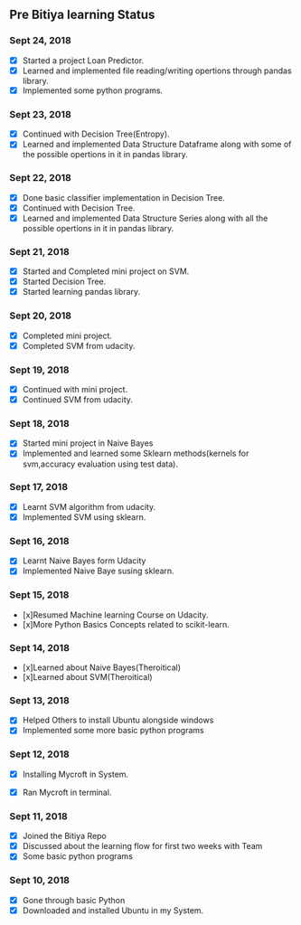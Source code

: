 ## Pre Bitiya learning Status


### Sept 24, 2018
* [x] Started a project Loan Predictor.
* [x] Learned and implemented file reading/writing opertions through pandas library.
* [X] Implemented some python programs.

### Sept 23, 2018
* [x] Continued with Decision Tree(Entropy).
* [x] Learned and implemented Data Structure Dataframe along with some of the possible opertions in it in pandas library.

### Sept 22, 2018
* [x] Done basic classifier implementation in Decision Tree.
* [x] Continued with Decision Tree.
* [x] Learned and implemented Data Structure Series along with all the possible opertions in it in pandas library.

### Sept 21, 2018
* [x] Started and Completed mini project on SVM.
* [x] Started Decision Tree.
* [x] Started learning pandas library.

### Sept 20, 2018
* [x] Completed mini project.
* [x] Completed SVM from udacity.

### Sept 19, 2018
* [x] Continued with mini project.
* [x] Continued SVM from udacity.

### Sept 18, 2018
* [x] Started mini project in Naive Bayes
* [x] Implemented and learned some Sklearn methods(kernels for svm,accuracy evaluation using test data).

### Sept 17, 2018
* [x] Learnt SVM algorithm from udacity.
* [x] Implemented SVM using sklearn.

### Sept 16, 2018
* [x] Learnt Naive Bayes form Udacity
* [x] Implemented Naive Baye susing sklearn.

### Sept 15, 2018
* [x]Resumed Machine learning Course on Udacity.
* [x]More Python Basics Concepts related to scikit-learn.

### Sept 14, 2018
* [x]Learned about Naive Bayes(Theroitical) 
* [x]Learned about SVM(Theroitical) 

### Sept 13, 2018
* [x] Helped Others to install Ubuntu alongside windows
* [x] Implemented some more basic python programs

### Sept 12, 2018
* [X] Installing Mycroft in System.
* [X] Ran Mycroft in terminal.


### Sept 11, 2018
* [x] Joined the Bitiya Repo
* [x] Discussed about the learning flow for first two weeks with Team
* [x] Some basic python programs 

### Sept 10, 2018
* [x] Gone through basic Python
* [x] Downloaded and installed Ubuntu in my System.
